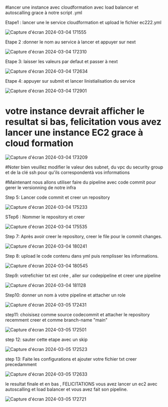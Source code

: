 #lancer une instance avec cloudformation avec load balancer et autoscalling grace à notre script .yml

Etape1 : lancer une  le service cloudformation et upload le fichier ec222.yml

![Capture d'écran 2024-03-04 171555](https://github.com/AWS-Re-Start-RDC-KINSHASA-1/cloudformation/assets/125833085/e5778764-ecbf-488f-944a-f2d2ceb260cf)

Etape 2 :donner le nom au service à lancer et appuyer sur next 

![Capture d'écran 2024-03-04 172310](https://github.com/AWS-Re-Start-RDC-KINSHASA-1/cloudformation/assets/125833085/102d4e86-fa38-4d6c-95eb-f79744261209)

Etape 3: laisser les valeurs par defaut et passer à next 

![Capture d'écran 2024-03-04 172634](https://github.com/AWS-Re-Start-RDC-KINSHASA-1/cloudformation/assets/125833085/eaafabb4-a266-4ed5-a88c-9e3db31fdf8b)

Etape 4: appuyer sur submit et lancer linistialisation du service

![Capture d'écran 2024-03-04 172901](https://github.com/AWS-Re-Start-RDC-KINSHASA-1/cloudformation/assets/125833085/0200aebf-87b0-42c4-a957-d535e42cc137)


# votre instance devrait afficher le resultat si bas, felicitation vous avez lancer une instance EC2 grace à cloud formation

![Capture d'écran 2024-03-04 173209](https://github.com/AWS-Re-Start-RDC-KINSHASA-1/cloudformation/assets/125833085/22098597-38de-4435-af8d-97b4165fbb09)

#Noter bien veuillez modifier le valeur des subnet, du vpc du security group  et de la clé ssh  pour qu'ils correspondentà vos informations

#Maintenant nous allons utiliser faire du pipeline avec code commit pour gerer le versionning de notre infra

Step 5: Lancer code commit et creer un repository

![Capture d'écran 2024-03-04 175233](https://github.com/AWS-Re-Start-RDC-KINSHASA-1/cloudformation/assets/125833085/3f75f507-ea24-44ab-b048-6e52658aeff7)

STep6 : Nommer le repository et creer 

![Capture d'écran 2024-03-04 175535](https://github.com/AWS-Re-Start-RDC-KINSHASA-1/cloudformation/assets/125833085/9c0a60ae-8662-4db7-aaad-f6d0946e5f23)

Step 7: Après avoir creer le repository, creer le file pour le commit changes.

![Capture d'écran 2024-03-04 180241](https://github.com/AWS-Re-Start-RDC-KINSHASA-1/cloudformation/assets/125833085/d775d140-c72a-4d60-9307-ad0e34f41436)

Step 8: upload le code contenu dans yml puis remplisser les informations.

![Capture d'écran 2024-03-04 180545](https://github.com/AWS-Re-Start-RDC-KINSHASA-1/cloudformation/assets/125833085/74c5c5ad-dcc2-4db0-9496-4d76962fd5fd)

Step9: votrefichier txt est crée , aller sur codepipeline et creer une pipeline

![Capture d'écran 2024-03-04 181128](https://github.com/AWS-Re-Start-RDC-KINSHASA-1/cloudformation/assets/125833085/9884167d-b22f-4d54-b66e-43749def4930)

Step10: donner un nom à votre pipeline et attacher un role 

![Capture d'écran 2024-03-05 172431](https://github.com/AWS-Re-Start-RDC-KINSHASA-1/cloudformation/assets/125833085/a5416ce1-62ae-4a05-b6a3-c632a441783c)


step11: choisisez comme source codecommit et attacher le repository recemment creer et comme branch-name "main"

![Capture d'écran 2024-03-05 172501](https://github.com/AWS-Re-Start-RDC-KINSHASA-1/cloudformation/assets/125833085/cb665b55-4e7e-421e-8861-5b5a47e4bd50)


step 12: sauter cette etape avec un skip

![Capture d'écran 2024-03-05 172523](https://github.com/AWS-Re-Start-RDC-KINSHASA-1/cloudformation/assets/125833085/d0d0e2f2-6774-4190-bbb7-65c1d080de12)


step 13: Faite les configurations et ajouter votre fichier txt creer precedamment 

![Capture d'écran 2024-03-05 172633](https://github.com/AWS-Re-Start-RDC-KINSHASA-1/cloudformation/assets/125833085/01a959d5-0515-4215-acba-e7d4d9824ed0)

le resultat finale et en bas , FELICITATIONS vous avez lancer un  ec2 avec autoscalling et load balancer et vous avez fait son pipeline.

![Capture d'écran 2024-03-05 172721](https://github.com/AWS-Re-Start-RDC-KINSHASA-1/cloudformation/assets/125833085/ec17363c-273a-4013-8873-dc8c929db753)







